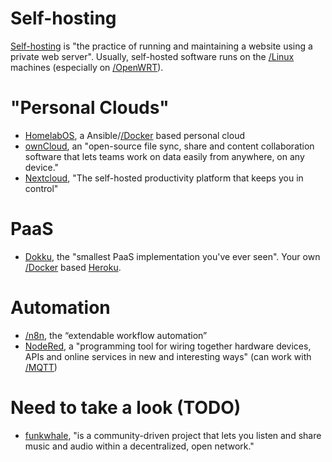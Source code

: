 # Self-hosting

[Self-hosting](https://en.wikipedia.org/wiki/Self-hosting_(web_services)) is "the practice of running and maintaining a website using a private web server". Usually, self-hosted software runs on the [/Linux]() machines (especially on [/OpenWRT]()).

# "Personal Clouds"

- [HomelabOS](https://homelabos.com), a Ansible/[/Docker]() based personal cloud
- [ownCloud](https://owncloud.com/), an "open-source file sync, share and content collaboration software that lets teams work on data easily from anywhere, on any device."
- [Nextcloud](https://nextcloud.com/), "The self-hosted productivity platform that keeps you in control"

# PaaS

- [Dokku](http://dokku.viewdocs.io/dokku/), the "smallest PaaS implementation you've ever seen". Your own [/Docker]() based [Heroku](https://www.heroku.com/).

# Automation

- [/n8n](), the “extendable workflow automation”
- [NodeRed](https://nodered.org/), a "programming tool for wiring together hardware devices, APIs and online services in new and interesting ways" (can work with [/MQTT]())

# Need to take a look (TODO)

- [funkwhale](https://funkwhale.audio/), "is a community-driven project that lets you listen and share music and audio within a decentralized, open network."